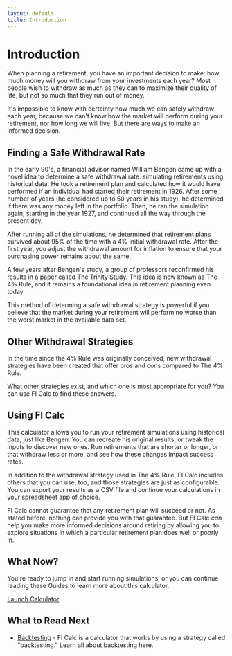 ```yaml
---
layout: default
title: Introduction
---
```


# Introduction

When planning a retirement, you have an important decision to make: how much
money will you withdraw from your investments each year? Most people wish to
withdraw as much as they can to maximize their quality of life, but not so much
that they run out of money.

It's impossible to know with certainty how much we can safely withdraw each
year, because we can't know how the market will perform during your retirement,
nor how long we will live. But there are ways to make an informed decision.

## Finding a Safe Withdrawal Rate

In the early 90's, a financial advisor named William Bengen came up with a novel
idea to determine a safe withdrawal rate: simulating retirements using
historical data. He took a retirement plan and calculated how it would have
performed if an individual had started their retirement in 1926. After some
number of years (he considered up to 50 years in his study), he determined if
there was any money left in the portfolio. Then, he ran the simulation again,
starting in the year 1927, and continued all the way through the present day.

After running all of the simulations, he determined that retirement plans
survived about 95% of the time with a 4% initial withdrawal rate. After the
first year, you adjust the withdrawal amount for inflation to ensure that your
purchasing power remains about the same.

A few years after Bengen's study, a group of professors reconfirmed his results
in a paper called The Trinity Study. This idea is now known as The 4% Rule, and
it remains a foundational idea in retirement planning even today.

This method of determing a safe withdrawal strategy is powerful if you believe
that the market during your retirement will perform no worse than the worst
market in the available data set.

## Other Withdrawal Strategies

In the time since the 4% Rule was originally conceived, new withdrawal
strategies have been created that offer pros and cons compared to The 4% Rule.

What other strategies exist, and which one is most appropriate for you? You can
use FI Calc to find these answers.

## Using FI Calc

This calculator allows you to run your retirement simulations using historical
data, just like Bengen. You can recreate his original results, or tweak the
inputs to discover new ones. Run retirements that are shorter or longer, or that
withdraw less or more, and see how these changes impact success rates.

In addition to the withdrawal strategy used in The 4% Rule, FI Calc includes
others that you can use, too, and those strategies are just as configurable. You
can export your results as a CSV file and continue your calculations in your
spreadsheet app of choice.

FI Calc cannot guarantee that any retirement plan will succeed or not. As stated
before, nothing can provide you with that guarantee. But FI Calc _can_ help you
make more informed decisions around retiring by allowing you to explore
situations in which a particular retirement plan does well or poorly in.

## What Now?

You're ready to jump in and start running simulations, or you can continue
reading these Guides to learn more about this calculator.

<div class="page_ctas">
  <a href="https://ficalc.app" class="button page_ctaBtn">
    Launch Calculator
  </a>
</div>

## What to Read Next

<!-- - [Getting Started](/introduction/getting-started/) - How to get started with
  using FI Calc.
 -->

- [Backtesting](/introduction/backtesting/) - FI Calc is a calculator that works
  by using a strategy called "backtesting." Learn all about backtesting here.

<div class="spacer"></div>

<script async src="https://pagead2.googlesyndication.com/pagead/js/adsbygoogle.js"></script>
<!-- Bottom of Introduction -->

<ins class="adsbygoogle"
     style="display:block"
     data-ad-client="ca-pub-2963704961857988"
     data-ad-slot="6231102987"
     data-ad-format="auto"
     data-full-width-responsive="true"></ins>

<script>
     (adsbygoogle = window.adsbygoogle || []).push({});
</script>
